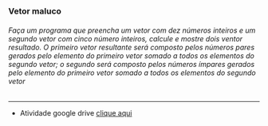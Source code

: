 ### Vetor maluco

###### Faça um programa que preencha um vetor com dez números inteiros e um segundo vetor com cinco número inteiros, calcule e mostre dois ventor resultado. O primeiro vetor resultante será composto pelos números pares gerados pelo elemento do primeiro vetor somado a todos os elementos do segundo vetor; o segundo será composto pelos números ímpares gerados pelo elemento do primeiro vetor somado a todos os elementos do segundo vetor

---

- Atividade google drive [clique aqui]('https://docs.google.com/presentation/d/1KKONlF-IzTivGHZ0qXYyOsHPp57OidVDYBy60QAswas/edit#slide=id.g1d1608b9d8_0_3552')
